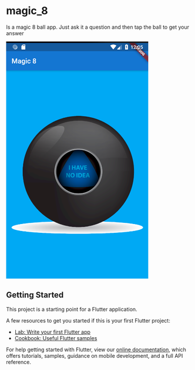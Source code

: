 # magic_8

Is a magic 8 ball app. Just ask it a question and then tap the ball to get your answer

![alt text](https://github.com/Lincxx/Flutter-Magic-8/blob/master/images/magic-8.png)

## Getting Started

This project is a starting point for a Flutter application.

A few resources to get you started if this is your first Flutter project:

- [Lab: Write your first Flutter app](https://flutter.dev/docs/get-started/codelab)
- [Cookbook: Useful Flutter samples](https://flutter.dev/docs/cookbook)

For help getting started with Flutter, view our 
[online documentation](https://flutter.dev/docs), which offers tutorials, 
samples, guidance on mobile development, and a full API reference.
